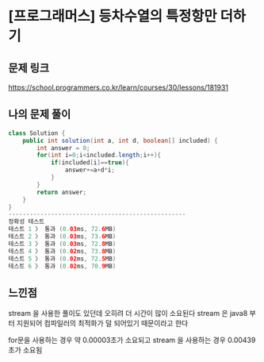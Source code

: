 # [프로그래머스] 등차수열의 특정항만 더하기

## 문제 링크
https://school.programmers.co.kr/learn/courses/30/lessons/181931


## 나의 문제 풀이

```java
class Solution {
    public int solution(int a, int d, boolean[] included) {
        int answer = 0;
        for(int i=0;i<included.length;i++){
            if(included[i]==true){
                answer+=a+d*i;
            }
        }
        return answer;
    }
}
--------------------------------------------------
정확성 테스트
테스트 1 〉	통과 (0.03ms, 72.6MB)
테스트 2 〉	통과 (0.03ms, 73.6MB)
테스트 3 〉	통과 (0.03ms, 72.8MB)
테스트 4 〉	통과 (0.02ms, 73.8MB)
테스트 5 〉	통과 (0.02ms, 72.5MB)
테스트 6 〉	통과 (0.02ms, 70.9MB)
```

## 느낀점
stream 을 사용한 풀이도 있던데 오히려 더 시간이 많이 소요된다
stream 은 java8 부터 지원되어 컴파일러의 최적화가 덜 되어있기 때문이라고 한다

for문을 사용하는 경우 약 0.00003초가 소요되고 stream 을 사용하는 경우 0.00439초가 소요됨

